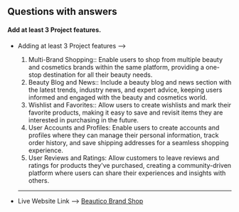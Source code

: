 ##  Questions with answers

#### Add at least 3 Project features.
- Adding at least 3 Project features -->

   1. Multi-Brand Shopping::
   Enable users to shop from multiple beauty and cosmetics brands within the same platform, providing a one-stop destination for all their beauty needs.
   2. Beauty Blog and News::
   Include a beauty blog and news section with the latest trends, industry news, and expert advice, keeping users informed and engaged with the beauty and cosmetics world.
   3. Wishlist and Favorites:: 
   Allow users to create wishlists and mark their favorite products, making it easy to save and revisit items they are interested in purchasing in the future.
   4. User Accounts and Profiles:
   Enable users to create accounts and profiles where they can manage their personal information, track order history, and save shipping addresses for a seamless shopping experience.
   5. User Reviews and Ratings:
   Allow customers to leave reviews and ratings for products they've purchased, creating a community-driven platform where users can share their experiences and insights with others.

   * * *

- Live Website Link --> [Beautico Brand Shop](https://beautico-brand-shop-shimul.web.app/)
